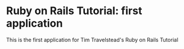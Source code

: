 # Ruby on Rails Tutorial: first application

This is the first application for Tim Travelstead's Ruby on Rails Tutorial
